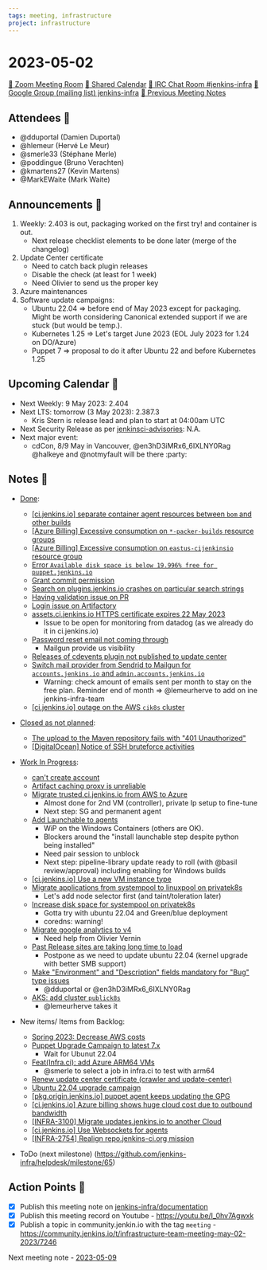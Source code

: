 ```yaml
---
tags: meeting, infrastructure
project: infrastructure
---
```

<!-- markdownlint-disable MD026-->

# 2023-05-02

[:movie_camera: Zoom Meeting Room](https://zoom.us/j/92454301214?pwd=aEVoUi9EanpaakN3L1ZxRlpDQk5Ddz09)
[:calendar: Shared Calendar](https://jenkins.io/event-calendar/)
[:speech_balloon: IRC Chat Room #jenkins-infra](https://jenkins.io/chat/#jenkins-infra)
[:email: Google Group (mailing list) jenkins-infra](https://groups.google.com/g/jenkins-infra)
[🧠 Previous Meeting Notes](https://github.com/jenkins-infra/documentation/blob/main/meetings/2023-04-25.md)

## Attendees 👥


<!-- Handles are community.jenkins.io handles -->
* @dduportal (Damien Duportal)
* @hlemeur (Hervé Le Meur)
* @smerle33 (Stéphane Merle)
* @poddingue (Bruno Verachten)
* @kmartens27 (Kevin Martens)
* @MarkEWaite (Mark Waite)

## Announcements :loudspeaker:

1. Weekly: 2.403 is out, packaging worked on the first try! and container is out.
    * Next release checklist elements to be done later (merge of the changelog)
2. Update Center certificate
    * Need to catch back plugin releases
    * Disable the check (at least for 1 week)
    * Need Olivier to send us the proper key
3. Azure maintenances
4. Software update campaigns:
    * Ubuntu 22.04 => before end of May 2023 except for packaging. Might be worth considering Canonical extended support if we are stuck (but would be temp.).
    * Kubernetes 1.25 => Let's target June 2023 (EOL July 2023 for 1.24 on DO/Azure)
    * Puppet 7 => proposal to do it after Ubuntu 22 and before Kubernetes 1.25

## Upcoming Calendar 📆

* Next Weekly: 9 May 2023: 2.404 
* Next LTS: tomorrow (3 May 2023): 2.387.3
    * Kris Stern is release lead and plan to start at 04:00am UTC
* Next Security Release as per [jenkinsci-advisories](https://groups.google.com/g/jenkinsci-advisories): N.A.
* Next major event:
    * cdCon, 8/9 May in Vancouver, @en3hD3iMRx6_6IXLNY0Rag @halkeye and @notmyfault will be there :party:

## Notes :book:

* [Done](https://github.com/jenkins-infra/helpdesk/milestone/64?closed=1):
    * [[ci.jenkins.io] separate container agent resources between `bom` and other builds](https://github.com/jenkins-infra/helpdesk/issues/3521)
    * [[Azure Billing] Excessive consumption on `*-packer-builds` resource groups](https://github.com/jenkins-infra/helpdesk/issues/3552)
    * [[Azure Billing] Excessive consumption on `eastus-cijenkinsio` resource group](https://github.com/jenkins-infra/helpdesk/issues/3551)
    * [Error `Available disk space is below 19.996% free for puppet.jenkins.io`](https://github.com/jenkins-infra/helpdesk/issues/3553)
    * [Grant commit permission](https://github.com/jenkins-infra/helpdesk/issues/3520)
    * [Search on plugins.jenkins.io crashes on particular search strings ](https://github.com/jenkins-infra/helpdesk/issues/3547)
    * [Having validation issue on PR](https://github.com/jenkins-infra/helpdesk/issues/3549)
    * [Login issue on Artifactory](https://github.com/jenkins-infra/helpdesk/issues/3546)
    * [assets.ci.jenkins.io HTTPS certificate expires 22 May 2023](https://github.com/jenkins-infra/helpdesk/issues/3544)
        * Issue to be open for monitoring from datadog (as we already do it in ci.jenkins.io)
    * [Password reset email not coming through](https://github.com/jenkins-infra/helpdesk/issues/3478)
        * Mailgun provide us visibility
    * [Releases of cdevents plugin not published to update center](https://github.com/jenkins-infra/helpdesk/issues/3543)
    * [Switch mail provider from Sendrid to Mailgun for `accounts.jenkins.io` and `admin.accounts.jenkins.io`](https://github.com/jenkins-infra/helpdesk/issues/3534)
        * Warning: check amount of emails sent per month to stay on the free plan. Reminder end of month => @lemeurherve to add on ine jenkins-infra-team
    * [[ci.jenkins.io] outage on the AWS `cik8s` cluster](https://github.com/jenkins-infra/helpdesk/issues/3542)

* [Closed as not planned](https://github.com/jenkins-infra/helpdesk/milestone/64?closed=1):
    * [The upload to the Maven repository fails with "401 Unauthorized"](https://github.com/jenkins-infra/helpdesk/issues/3545)
    * [[DigitalOcean] Notice of SSH bruteforce activities](https://github.com/jenkins-infra/helpdesk/issues/3541)

* [Work In Progress](https://github.com/jenkins-infra/helpdesk/milestone/64):
    * [can't create account](https://github.com/jenkins-infra/helpdesk/issues/3506)
    * [Artifact caching proxy is unreliable](https://github.com/jenkins-infra/helpdesk/issues/3481)
    * [Migrate trusted.ci.jenkins.io from AWS to Azure](https://github.com/jenkins-infra/helpdesk/issues/3486)
        * Almost done for 2nd VM (controller), private Ip setup to fine-tune
        * Next step: SG and permanent agent
    * [Add Launchable to agents](https://github.com/jenkins-infra/helpdesk/issues/3484)
        * WiP on the Windows Containers (others are OK).
        * Blockers around the "install launchable step despite python being installed"
        * Need pair session to unblock
        * Next step: pipeline-library update ready to roll (with @basil review/approval) including enabling for Windows builds
    * [[ci.jenkins.io] Use a new VM instance type](https://github.com/jenkins-infra/helpdesk/issues/3535)
    * [Migrate applications from systempool to linuxpool on privatek8s](https://github.com/jenkins-infra/helpdesk/issues/3540)
        * Let's add node selector first (and taint/toleration later)
    * [Increase disk space for systempool on privatek8s](https://github.com/jenkins-infra/helpdesk/issues/3539)
        * Gotta try with ubuntu 22.04 and Green/blue deployment
        * coredns: warning!
    * [Migrate google analytics to v4](https://github.com/jenkins-infra/helpdesk/issues/3530)
        * Need help from Olivier Vernin 
    * [Past Release sites are taking long time to load](https://github.com/jenkins-infra/helpdesk/issues/3525)
        * Postpone as we need to update ubuntu 22.04 (kernel upgrade with better SMB support)
    * [Make "Environment" and "Description" fields mandatory for "Bug" type issues](https://github.com/jenkins-infra/helpdesk/issues/3515)
        * @dduportal or @en3hD3iMRx6_6IXLNY0Rag 
    * [AKS: add cluster `publick8s`](https://github.com/jenkins-infra/helpdesk/issues/3351)
        * @lemeurherve takes it

* New items/ Items from Backlog:
  * [Spring 2023: Decrease AWS costs](https://github.com/jenkins-infra/helpdesk/issues/3502)
  * [Puppet Upgrade Campaign to latest 7.x](https://github.com/jenkins-infra/helpdesk/issues/3058)
      * Wait for Ubunut 22.04
  * [Feat(Infra.ci): add Azure ARM64 VMs](https://github.com/jenkins-infra/helpdesk/issues/3471)
      * @smerle to select a job in infra.ci to test with arm64
  * [Renew update center certificate (crawler and update-center)](https://github.com/jenkins-infra/helpdesk/issues/3489)
  * [Ubuntu 22.04 upgrade campaign](https://github.com/jenkins-infra/helpdesk/issues/2982)
  * [[pkg.origin.jenkins.io] puppet agent keeps updating the GPG](https://github.com/jenkins-infra/helpdesk/issues/3519)
  * [[ci.jenkins.io] Azure billing shows huge cloud cost due to outbound bandwidth](https://github.com/jenkins-infra/helpdesk/issues/3485)
  * [[INFRA-3100] Migrate updates.jenkins.io to another Cloud](https://github.com/jenkins-infra/helpdesk/issues/2649)
  * [[ci.jenkins.io] Use Websockets for agents](https://github.com/jenkins-infra/helpdesk/issues/3529)
  * [[INFRA-2754] Realign repo.jenkins-ci.org mission](https://github.com/jenkins-infra/helpdesk/issues/2322)

* ToDo (next milestone) (https://github.com/jenkins-infra/helpdesk/milestone/65)

## Action Points :muscle:

<!-- How To: https://github.com/jenkins-infra/runbooks/tree/main/meetings -->
* [x] Publish this meeting note on [jenkins-infra/documentation](https://github.com/jenkins-infra/documentation) 
* [x] Publish this meeting record on Youtube - https://youtu.be/I_0hv7Agwxk
* [x] Publish a topic in community.jenkin.io with the tag `meeting` - https://community.jenkins.io/t/infrastructure-team-meeting-may-02-2023/7246

Next meeting note - [2023-05-09](https://github.com/jenkins-infra/documentation/blob/main/meetings/2023-05-09.md) 